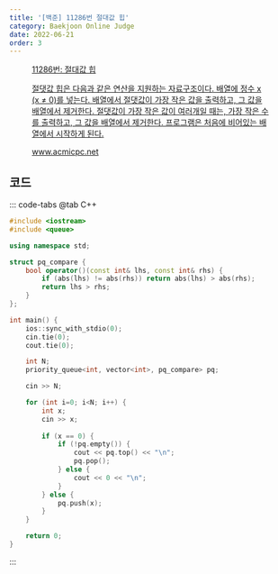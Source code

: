 ```yaml
---
title: '[백준] 11286번 절대값 힙'
category: Baekjoon Online Judge
date: 2022-06-21
order: 3
---
```


<figure class="opengraph"><a href="https://www.acmicpc.net/problem/11286" data-source-url="https://www.acmicpc.net/problem/11286">
<div class="og-image" style="background-image: url('https://drive.google.com/uc?export=view&id=1nCax5mgwtYA82T46I_ntU1afsBBNkrLr');"></div>
<div class="og-text">
<p class="og-title">11286번: 절대값 힙</p>
<p class="og-desc">절댓값 힙은 다음과 같은 연산을 지원하는 자료구조이다. 배열에 정수 x (x ≠ 0)를 넣는다. 배열에서 절댓값이 가장 작은 값을 출력하고, 그 값을 배열에서 제거한다. 절댓값이 가장 작은 값이 여러개일 때는, 가장 작은 수를 출력하고, 그 값을 배열에서 제거한다. 프로그램은 처음에 비어있는 배열에서 시작하게 된다.</p>
<p class="og-host">www.acmicpc.net</p></div></a></figure>

## 코드
::: code-tabs
@tab C++
```cpp
#include <iostream>
#include <queue>

using namespace std;

struct pq_compare {
    bool operator()(const int& lhs, const int& rhs) {
        if (abs(lhs) != abs(rhs)) return abs(lhs) > abs(rhs);
        return lhs > rhs;
    }
};

int main() {
    ios::sync_with_stdio(0);
    cin.tie(0);
    cout.tie(0);

    int N;
    priority_queue<int, vector<int>, pq_compare> pq;

    cin >> N;

    for (int i=0; i<N; i++) {
        int x;
        cin >> x;
        
        if (x == 0) {
            if (!pq.empty()) {
                cout << pq.top() << "\n";
                pq.pop();
            } else {
                cout << 0 << "\n";
            }
        } else {
            pq.push(x);
        }
    }

    return 0;
}
```
:::
